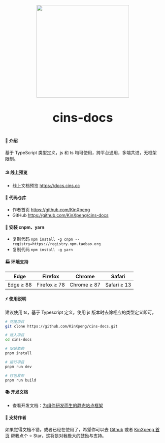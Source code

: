 <div align="center">
	<img width="300" src="https://kinxpeng.oss-cn-beijing.aliyuncs.com/image/cins-docs/logo_net.png?versionId=CAEQOBiBgMDLq.DsnRgiIGE2YzFkZDY4Njc2ZDQ5MzdhMWU5ZTM5YWE1NzM0YjYx">
  <p style="font-size:40px;font-weight:bold">cins-docs</p>
</div>

#### 🌈 介绍

基于 TypeScript 类型定义，js 和 ts 均可使用，跨平台通用，多端共进，无框架限制。

#### ⛱️ 线上预览

- 线上文档预览 <a href="https://docs.cins.cc" target="_blank">https://docs.cins.cc</a>

#### 💒 代码仓库

- 作者首页 <a href="https://github.com/KinXpeng" target="_blank">https://github.com/KinXpeng</a>
- GitHub <a href="https://github.com/KinXpeng/cins-docs" target="_blank">https://github.com/KinXpeng/cins-docs</a>

#### 🚧 安装 cnpm、yarn

- 复制代码 `npm install -g cnpm --registry=https://registry.npm.taobao.org`
- 复制代码 `npm install -g yarn`

#### 🏭 环境支持

| Edge      | Firefox      | Chrome      | Safari      |
| --------- | ------------ | ----------- | ----------- |
| Edge ≥ 88 | Firefox ≥ 78 | Chrome ≥ 87 | Safari ≥ 13 |

#### ⚡ 使用说明

建议使用 ts，基于 Typescript 定义，使用 js 版本时去除相应的类型定义即可。

```bash
# 克隆项目
git clone https://github.com/KinXpeng/cins-docs.git

# 进入项目
cd cins-docs

# 安装依赖
pnpm install

# 运行项目
pnpm run dev

# 打包发布
pnpm run build
```

#### 📚 开发文档

- 查看开发文档：<a href="https://d.umijs.org/" target="_blank">为组件研发而生的静态站点框架</a>

#### 💌 支持作者

如果觉得文档不错，或者已经在使用了，希望你可以去 <a target="_blank" href="https://github.com/KinXpeng/cins-docs">Github</a> 或者 <a target="_blank" href="https://github.com/KinXpeng">KinXpeng 首页</a> 帮我点个 ⭐ Star，这将是对我极大的鼓励与支持。
